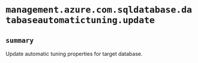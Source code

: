 # `management.azure.com.sqldatabase.databaseautomatictuning.update`

## `summary`
Update automatic tuning properties for target database.


